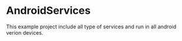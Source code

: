 # AndroidServices
This example project include all type of services and run in all android verion devices. 
